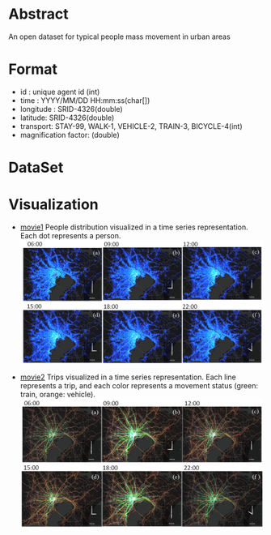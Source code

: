 # Abstract
An open dataset for typical people mass movement in urban areas

# Format
+ id : unique agent id (int)
+ time : YYYY/MM/DD HH:mm:ss(char[])
+ longitude : SRID-4326(double)
+ latitude: SRID-4326(double)
+ transport: STAY-99, WALK-1, VEHICLE-2, TRAIN-3, BICYCLE-4(int)
+ magnification factor: (double)

# DataSet

# Visualization
+ [movie1](movie/tokyo_point.mp4 "movie1")
People distribution visualized in a time series representation. Each dot represents a person.
![tokyo_point](images/tokyo_point.png "tokyo_point")

+ [movie2](movie/tokyo_tail.mp4 "movie2")
Trips visualized in a time series representation. Each line represents a trip, and each color represents a movement status (green: train, orange: vehicle). 
![tokyo_tail](images/tokyo_tail.png "tokyo_tail")
